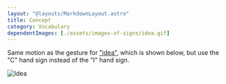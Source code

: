 ```yaml
---
layout: "@layouts/MarkdownLayout.astro"
title: Concept
category: Vocabulary
dependentImages: [./assets/images-of-signs/idea.gif]
---
```


Same motion as the gesture for ["idea"](./idea),
which is shown below, but use the "C" hand sign
instead of the "I" hand sign.

![Idea](@signs/idea.gif)

